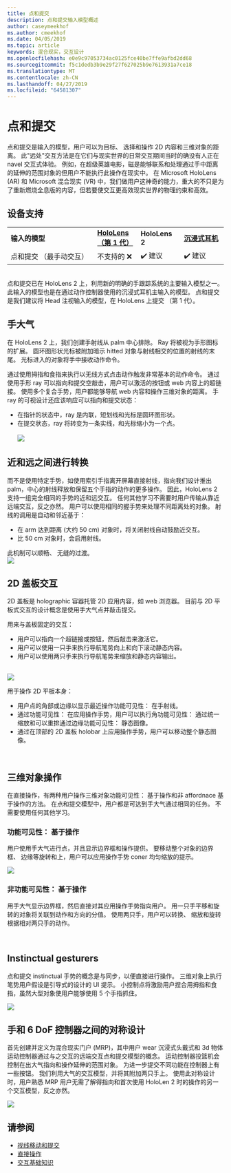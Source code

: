 ```yaml
---
title: 点和提交
description: 点和提交输入模型概述
author: caseymeekhof
ms.author: cmeekhof
ms.date: 04/05/2019
ms.topic: article
keywords: 混合现实，交互设计
ms.openlocfilehash: e0e9c97053734ac0125fce40be7ffe9afbd2dd68
ms.sourcegitcommit: f5c1dedb3b9e29f27f627025b9e7613931a7ce18
ms.translationtype: MT
ms.contentlocale: zh-CN
ms.lasthandoff: 04/27/2019
ms.locfileid: "64581307"
---
```

# <a name="point-and-commit"></a>点和提交
点和提交是输入的模型，用户可以为目标、 选择和操作 2D 内容和三维对象的距离。 此"远处"交互方法是在它们与现实世界的日常交互期间当时的确没有人正在 navel 交互式体验。 例如，在超级英雄电影，磁是能够联系和处理通过手中距离的延伸的范围对象的但用户不能执行此操作在现实中。 在 Microsoft HoloLens (AR) 和 Microsoft 混合现实 (VR) 中，我们做用户这神奇的能力，重大的不只是为了重新燃烧全息版的内容，但若要使交互更高效现实世界的物理约束和高效。

## <a name="device-support"></a>设备支持
<table>
    <colgroup>
    <col width="40%" />
    <col width="20%" />
    <col width="20%" />
    <col width="20%" />
    </colgroup>
    <tr>
        <td><strong>输入的模型</strong></td>
        <td><a href="hololens-hardware-details.md"><strong>HoloLens （第 1 代）</strong></a></td>
        <td><strong>HoloLens 2</strong></td>
        <td><a href="immersive-headset-hardware-details.md"><strong>沉浸式耳机</strong></a></td>
    </tr>
     <tr>
        <td>点和提交 （最手动交互）</td>
        <td>不支持的 ❌</td>
        <td>✔️ 建议</td>
        <td>✔️ 建议</td>
    </tr>
</table>
<br>
点和提交已在 HoloLens 2 上，利用新的明确的手跟踪系统的主要输入模型之一。 此输入的模型也是在通过动作控制器使用的沉浸式耳机主输入的模型。 点和提交是我们建议将 Head 注视输入的模型，在 HoloLens 上提交 （第 1 代）。 

## <a name="hand-rays"></a>手大气
在 HoloLens 2 上，我们创建手射线从 palm 中心排除。 Ray 将被视为手形图标的扩展。 圆环图形状光标被附加暗示 hitted 对象与射线相交的位置的射线的末尾。 光标进入的对象将手中接收动作命令。 

通过使用拇指和食指来执行以无线方式点击动作触发非常基本的动作命令。 通过使用手形 ray 可以指向和提交空敲击，用户可以激活的按钮或 web 内容上的超链接。 使用多个复合手势，用户都能够导航 web 内容和操作三维对象的距离。 手 ray 的可视设计还应该响应可以指向和提交状态： <br>
* 在指针的状态中，ray 是内联，短划线和光标是圆环图形状。
* 在提交状态，ray 将转变为一条实线，和光标缩小为一个点。<br><br>
![](images/Hand-Rays-720px.jpg)<br>

## <a name="transition-between-near-and-far"></a>近和远之间进行转换
而不是使用特定手势，如使用索引手指离开屏幕直接射线，指向我们设计推出 palm，中心的射线释放和保留五个手指的动作的更多操作。 因此，HoloLens 2 支持一组完全相同的手势的近和远交互。 任何其他学习不需要时用户传输从靠近远端交互，反之亦然。 用户可以使用相同的握手势来处理不同距离处的对象。 射线的调用是自动和邻近基于： <br>
* 在 arm 达到距离 (大约 50 cm) 对象时，将关闭射线自动鼓励近交互。 
* 比 50 cm 对象时，会启用射线。

此机制可以顺畅、 无缝的过渡。<br>
![](images/Transition-Between-Near-And-Far-720px.jpg)<br>

## <a name="2d-slate-interaction"></a>2D 盖板交互
2D 盖板是 holographic 容器托管 2D 应用内容，如 web 浏览器。 目前与 2D 平板式交互的设计概念是使用手大气点并敲击提交。<br>

用来与盖板固定的交互：<br>

* 用户可以指向一个超链接或按钮，然后敲击来激活它。 
* 用户可以使用一只手来执行导航笔势向上和向下滚动静态内容。 
* 用户可以使用两只手来执行导航笔势来缩放和静态内容输出。<br><br>

![](images/2D-Slate-Interaction-Far-720px.jpg)<br>

用于操作 2D 平板本身：<br>

* 用户点的角部或边缘以显示最近操作功能可见性： 在手射线。 
* 通过功能可见性： 在应用操作手势，用户可以执行角功能可见性： 通过统一缩放和可以重排通过边缘功能可见性： 静态图像。 
* 通过在顶部的 2D 盖板 holobar 上应用操作手势，用户可以移动整个静态图像。<br>

<br>

## <a name="3d-object-manipulation"></a>三维对象操作
在直接操作，有两种用户操作三维对象功能可见性： 基于操作和非 affordnace 基于操作的方法。 在点和提交模型中，用户都是可达到手大气通过相同的任务。 不需要使用任何其他学习。<br>

### <a name="affordance-based-manipulation"></a>功能可见性： 基于操作
用户使用手大气进行点，并且显示边界框和操作提供。 要移动整个对象的边界框、 边缘等旋转和上，用户可以应用操作手势 coner 均匀缩放的提示。 <br>

![](images/3D-Object-Manipulation-Far-720px.jpg) <br>


### <a name="non-affordance-based-manipulation"></a>非功能可见性： 基于操作
用手大气显示边界框，然后直接对其应用操作手势指向用户。 用一只手平移和旋转的对象将关联到动作和方向的分值。 使用两只手，用户可以转换、 缩放和旋转根据相对两只手的动作。<br>

<br>

## <a name="instinctual-gesturers"></a>Instinctual gesturers
点和提交 instinctual 手势的概念是与同步，以便直接进行操作。 三维对象上执行笔势用户假设是引导式的设计的 UI 提示。 小控制点将激励用户捏合用拇指和食指，虽然大型对象使用户能够使用 5 个手指抓住。

![](images/Instinctual-Gestures-Far-720px.jpg)<br>

## <a name="symmetric-design-between-hands-and-6-dof-controller"></a>手和 6 DoF 控制器之间的对称设计 
首先创建并定义为混合现实门户 (MRP)，其中用户 wear 沉浸式头戴式和 3d 物体运动控制器通过与之交互的远端交互点和提交模型的概念。 运动控制器投篮机会控制在出大气指向和操作延伸的范围对象。 为进一步提交不同功能在控制器上有一些按钮。 我们利用大气的交互模型，并将其附加两只手上。 使用此对称设计时，用户熟悉 MRP 用户无需了解得指向和首次使用 HoloLen 2 时的操作的另一个交互模型，反之亦然。    

![](images/Symmetric-Design-For-Rays-720px.jpg)<br>


## <a name="see-also"></a>请参阅
* [视线移动和提交](gaze-and-commit.md)
* [直接操作](direct-manipulation.md)
* [交互基础知识](interaction-fundamentals.md)
